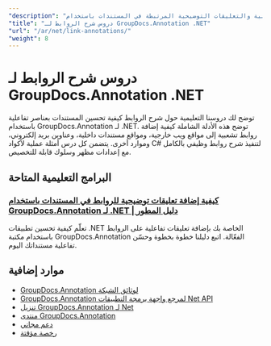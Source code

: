 ```yaml
---
"description": "دروس تعليمية كاملة لتنفيذ الارتباطات التشعبية والتعليقات التوضيحية المرتبطة في المستندات باستخدام GroupDocs.Annotation لـ .NET."
"title": "دروس شرح الروابط لـ GroupDocs.Annotation .NET"
"url": "/ar/net/link-annotations/"
"weight": 8
---
```


# دروس شرح الروابط لـ GroupDocs.Annotation .NET

توضح لك دروسنا التعليمية حول شرح الروابط كيفية تحسين المستندات بعناصر تفاعلية باستخدام GroupDocs.Annotation لـ .NET. توضح هذه الأدلة الشاملة كيفية إضافة روابط تشعبية إلى مواقع ويب خارجية، ومواقع مستندات داخلية، وعناوين بريد إلكتروني، وموارد أخرى. يتضمن كل درس أمثلة عملية لأكواد C# لتنفيذ شرح روابط وظيفي بالكامل مع إعدادات مظهر وسلوك قابلة للتخصيص.

## البرامج التعليمية المتاحة

### [كيفية إضافة تعليقات توضيحية للروابط في المستندات باستخدام GroupDocs.Annotation لـ .NET | دليل المطور](./adding-link-annotations-groupdocs-annotation-dotnet/)
تعلّم كيفية تحسين تطبيقات .NET الخاصة بك بإضافة تعليقات تفاعلية على الروابط باستخدام مكتبة GroupDocs.Annotation الفعّالة. اتبع دليلنا خطوة بخطوة وحسّن تفاعلية مستنداتك اليوم.

## موارد إضافية

- [GroupDocs.Annotation لوثائق الشبكة](https://docs.groupdocs.com/annotation/net/)
- [GroupDocs.Annotation لمرجع واجهة برمجة التطبيقات Net API](https://reference.groupdocs.com/annotation/net/)
- [تنزيل GroupDocs.Annotation لـ Net](https://releases.groupdocs.com/annotation/net/)
- [منتدى GroupDocs.Annotation](https://forum.groupdocs.com/c/annotation)
- [دعم مجاني](https://forum.groupdocs.com/)
- [رخصة مؤقتة](https://purchase.groupdocs.com/temporary-license/)